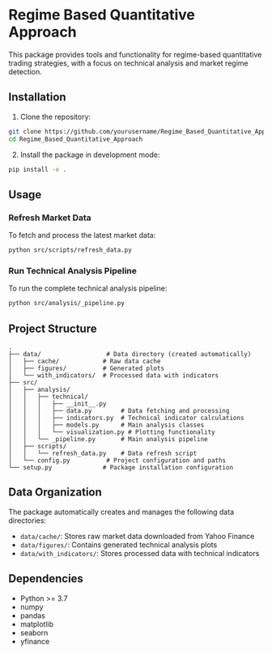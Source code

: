 # Regime Based Quantitative Approach

This package provides tools and functionality for regime-based quantitative trading strategies, with a focus on technical analysis and market regime detection.

## Installation

1. Clone the repository:
```bash
git clone https://github.com/yourusername/Regime_Based_Quantitative_Approach.git
cd Regime_Based_Quantitative_Approach
```

2. Install the package in development mode:
```bash
pip install -e .
```

## Usage

### Refresh Market Data
To fetch and process the latest market data:
```bash
python src/scripts/refresh_data.py
```

### Run Technical Analysis Pipeline
To run the complete technical analysis pipeline:
```bash
python src/analysis/_pipeline.py
```

## Project Structure

```
.
├── data/                  # Data directory (created automatically)
│   ├── cache/            # Raw data cache
│   ├── figures/          # Generated plots
│   └── with_indicators/  # Processed data with indicators
├── src/
│   ├── analysis/
│   │   ├── technical/
│   │   │   ├── __init__.py
│   │   │   ├── data.py        # Data fetching and processing
│   │   │   ├── indicators.py  # Technical indicator calculations
│   │   │   ├── models.py      # Main analysis classes
│   │   │   └── visualization.py # Plotting functionality
│   │   └── _pipeline.py       # Main analysis pipeline
│   ├── scripts/
│   │   └── refresh_data.py    # Data refresh script
│   └── config.py          # Project configuration and paths
└── setup.py              # Package installation configuration
```

## Data Organization

The package automatically creates and manages the following data directories:

- `data/cache/`: Stores raw market data downloaded from Yahoo Finance
- `data/figures/`: Contains generated technical analysis plots
- `data/with_indicators/`: Stores processed data with technical indicators

## Dependencies

- Python >= 3.7
- numpy
- pandas
- matplotlib
- seaborn
- yfinance 